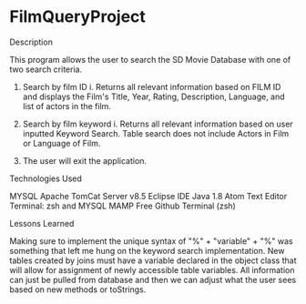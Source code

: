 # FilmQueryProject

Description

This program allows the user to search the SD Movie Database with one of two search criteria.
1. Search by film ID
  i. Returns all relevant information based on FILM ID and displays the Film's Title, Year, Rating, Description, Language, and list of actors in the film.

2. Search by film keyword
  i. Returns all relevant information based on user inputted Keyword Search.  Table search does not include Actors in Film or Language of Film.

3. The user will exit the application.


Technologies Used

MYSQL
Apache TomCat Server v8.5
Eclipse IDE
Java 1.8
Atom Text Editor
Terminal: zsh and MYSQL
MAMP Free
Github
Terminal (zsh)

Lessons Learned

Making sure to implement the unique syntax of "%" + "variable" + "%" was something that left me hung on the keyword search implementation.  New tables created by joins must have a variable declared in the object class that will allow for assignment of newly accessible table variables.
All information can just be pulled from database and then we can adjust what the user sees based on new methods or toStrings.

